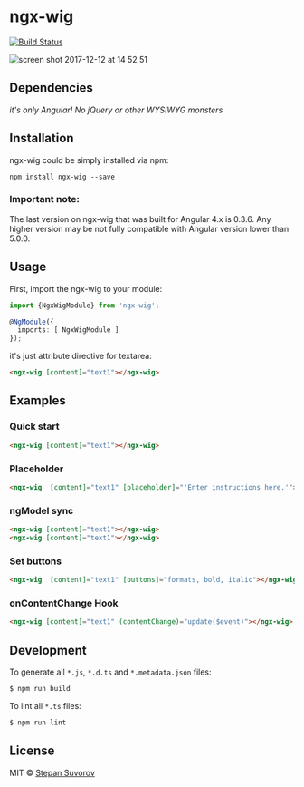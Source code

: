ngx-wig
=====

[![Build Status](https://travis-ci.org/stevermeister/ngx-wig.svg?branch=master)](https://travis-ci.org/stevermeister/ngx-wig)

![screen shot 2017-12-12 at 14 52 51](https://user-images.githubusercontent.com/1526680/33888069-37bde1f0-df4c-11e7-993e-d48ffe0fffbf.png)


## Dependencies

*it's only Angular! No jQuery or other WYSIWYG monsters*


## Installation

ngx-wig could be simply installed via npm:

    npm install ngx-wig --save

### Important note:

The last version on ngx-wig that was built for Angular 4.x is 0.3.6.
Any higher version may be not fully compatible with Angular version lower than 5.0.0.


## Usage

First, import the ngx-wig to your module:

```typescript
import {NgxWigModule} from 'ngx-wig';

@NgModule({
  imports: [ NgxWigModule ]
});
```

it's just attribute directive for textarea:

```html
<ngx-wig [content]="text1"></ngx-wig>
```

## Examples

### Quick start

```html
<ngx-wig [content]="text1"></ngx-wig>
```

### Placeholder

```html
<ngx-wig  [content]="text1" [placeholder]="'Enter instructions here.'"></ngx-wig>
```

### ngModel sync

```html
<ngx-wig [content]="text1"></ngx-wig>
<ngx-wig [content]="text1"></ngx-wig>
```

### Set buttons

```html
<ngx-wig  [content]="text1" [buttons]="formats, bold, italic"></ngx-wig>
```

### onContentChange Hook

```html
<ngx-wig [content]="text1" (contentChange)="update($event)"></ngx-wig>
```


## Development

To generate all `*.js`, `*.d.ts` and `*.metadata.json` files:

```bash
$ npm run build
```

To lint all `*.ts` files:

```bash
$ npm run lint
```

## License

MIT © [Stepan Suvorov](https://github.com/stevermeister)
